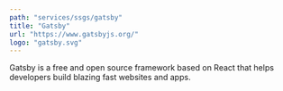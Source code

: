 ```yaml
---
path: "services/ssgs/gatsby"
title: "Gatsby"
url: "https://www.gatsbyjs.org/"
logo: "gatsby.svg"
---
```


Gatsby is a free and open source framework based on React that helps developers build blazing fast websites and apps.
